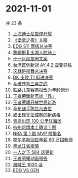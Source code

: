 # 2021-11-01

共 23 条

<!-- BEGIN -->
<!-- 最后更新时间 Mon Nov 01 2021 12:09:14 GMT+0800 (China Standard Time) -->

1. [上海迪士尼暂停开放](https://www.zhihu.com/search?q=上海迪士尼)
1. [《堡垒之夜》关服](https://www.zhihu.com/search?q=堡垒之夜)
1. [EDG S11 晋级总决赛](https://www.zhihu.com/search?q=edg)
1. [詹姆斯复出湖人胜骑士](https://www.zhihu.com/search?q=詹姆斯)
1. [十一月朋友圈文案](https://www.zhihu.com/search?q=十一月)
1. [台湾首例新冠 AY.4.2 亚变异株](https://www.zhihu.com/search?q=台湾新冠)
1. [这就是街舞总决赛](https://www.zhihu.com/search?q=这就是街舞)
1. [DK 击败 T1 挺进决赛](https://www.zhihu.com/search?q=DK)
1. [斗破苍穹三年之约](https://www.zhihu.com/search?q=斗破苍穹特别篇3)
1. [铁路儿童客票拟改为年龄划分](https://www.zhihu.com/search?q=儿童客票)
1. [王者荣耀新英雄「暃」](https://www.zhihu.com/search?q=暃)
1. [王者荣耀开放世界新游](https://www.zhihu.com/search?q=王者荣耀世界)
1. [草东鼓手陈忆凡去世](https://www.zhihu.com/search?q=草东没有派对)
1. [或出现无法控制的新病毒](https://www.zhihu.com/search?q=新病毒)
1. [青岛出现 100 公里红海滩](https://www.zhihu.com/search?q=青岛红海滩)
1. [杭州新增本土确诊 1 例](https://www.zhihu.com/search?q=杭州疫情)
1. [NBA 第 1 期 MVP 榜排名](https://www.zhihu.com/search?q=MVP)
1. [鄂尔多斯回应年薪 60 万招教师](https://www.zhihu.com/search?q=年薪60万招教师)
1. [黑龙江省疫情](https://www.zhihu.com/search?q=黑龙江疫情)
1. [一人之下 584 话更新](https://www.zhihu.com/search?q=一人之下)
1. [王者荣耀动画预告](https://www.zhihu.com/search?q=王者荣耀动画)
1. [海贼王 1030 话](https://www.zhihu.com/search?q=海贼王)
1. [EDG VS GEN](https://www.zhihu.com/search?q=edg)

<!-- END -->
